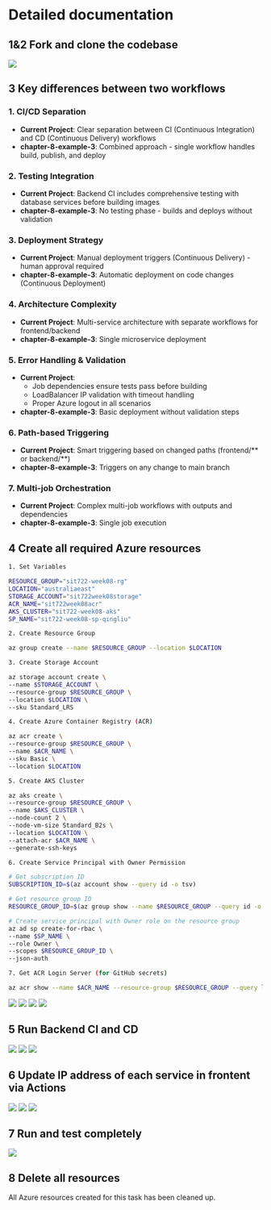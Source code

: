# Detailed documentation

## 1&2 Fork and clone the codebase
![](images/SIT722-8.1P-01-clone%20fork.png)
## 3 Key differences between two workflows

### 1. **CI/CD Separation**
- **Current Project**: Clear separation between CI (Continuous Integration) and CD (Continuous Delivery) workflows
- **chapter-8-example-3**: Combined approach - single workflow handles build, publish, and deploy

### 2. **Testing Integration**
- **Current Project**: Backend CI includes comprehensive testing with database services before building images
- **chapter-8-example-3**: No testing phase - builds and deploys without validation

### 3. **Deployment Strategy**
- **Current Project**: Manual deployment triggers (Continuous Delivery) - human approval required
- **chapter-8-example-3**: Automatic deployment on code changes (Continuous Deployment)

### 4. **Architecture Complexity**
- **Current Project**: Multi-service architecture with separate workflows for frontend/backend
- **chapter-8-example-3**: Single microservice deployment

### 5. **Error Handling & Validation**
- **Current Project**: 
  - Job dependencies ensure tests pass before building
  - LoadBalancer IP validation with timeout handling
  - Proper Azure logout in all scenarios
- **chapter-8-example-3**: Basic deployment without validation steps

### 6. **Path-based Triggering**
- **Current Project**: Smart triggering based on changed paths (frontend/** or backend/**)
- **chapter-8-example-3**: Triggers on any change to main branch

### 7. **Multi-job Orchestration**
- **Current Project**: Complex multi-job workflows with outputs and dependencies
- **chapter-8-example-3**: Single job execution

## 4 Create all required Azure resources

```sh
1. Set Variables

RESOURCE_GROUP="sit722-week08-rg"
LOCATION="australiaeast"
STORAGE_ACCOUNT="sit722week08storage"
ACR_NAME="sit722week08acr"
AKS_CLUSTER="sit722-week08-aks"
SP_NAME="sit722-week08-sp-qingliu"

2. Create Resource Group

az group create --name $RESOURCE_GROUP --location $LOCATION

3. Create Storage Account

az storage account create \
--name $STORAGE_ACCOUNT \
--resource-group $RESOURCE_GROUP \
--location $LOCATION \
--sku Standard_LRS

4. Create Azure Container Registry (ACR)

az acr create \
--resource-group $RESOURCE_GROUP \
--name $ACR_NAME \
--sku Basic \
--location $LOCATION

5. Create AKS Cluster

az aks create \
--resource-group $RESOURCE_GROUP \
--name $AKS_CLUSTER \
--node-count 2 \
--node-vm-size Standard_B2s \
--location $LOCATION \
--attach-acr $ACR_NAME \
--generate-ssh-keys

6. Create Service Principal with Owner Permission

# Get subscription ID
SUBSCRIPTION_ID=$(az account show --query id -o tsv)

# Get resource group ID  
RESOURCE_GROUP_ID=$(az group show --name $RESOURCE_GROUP --query id -o tsv)

# Create service principal with Owner role on the resource group
az ad sp create-for-rbac \
--name $SP_NAME \
--role Owner \
--scopes $RESOURCE_GROUP_ID \
--json-auth

7. Get ACR Login Server (for GitHub secrets)

az acr show --name $ACR_NAME --resource-group $RESOURCE_GROUP --query loginServer -o tsv
```
![](images/SIT722-8.1P-02-create%20resource1.png)
![](images/SIT722-8.1P-03-create%20resource2.png)
![](images/SIT722-8.1P-04-create%20resource3.png)
![](images/SIT722-8.1P-05-create%20resource4.png)

## 5 Run Backend CI and CD
![](images/SIT722-8.1P-06-be%20ci.png)
![](images/SIT722-8.1P-07-be%20cd.png)
![](images/SIT722-8.1P-08-be%20deployed.png)

## 6 Update IP address of each service in frontent via Actions
![](images/SIT722-8.1P-09-fe%20ci.png)
![](images/SIT722-8.1P-10-fe%20cd.png)
![](images/SIT722-8.1P-11-fe%20deployed.png)

## 7 Run and test completely
![](images/SIT722-8.1P-12-fe%20access.png)

## 8 Delete all resources
All Azure resources created for this task has been cleaned up.